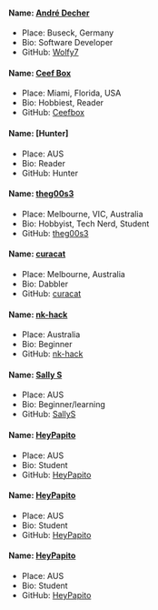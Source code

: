 #### Name: [André Decher](https://github.com/Wolfy7)
- Place: Buseck, Germany
- Bio: Software Developer
- GitHub: [Wolfy7](https://github.com/Wolfy7)

#### Name: [Ceef Box](https://github.com/ceefbox)
- Place: Miami, Florida, USA
- Bio: Hobbiest, Reader
- GitHub: [Ceefbox](https://github.com/ceefbob)


#### Name: [Hunter]
- Place: AUS
- Bio: Reader
- GitHub: Hunter

#### Name: [theg00s3](https://github.com/theg00se)
- Place: Melbourne, VIC, Australia
- Bio: Hobbyist, Tech Nerd, Student
- GitHub: [theg00s3](https://github.com/theg00se)

#### Name: [curacat](https://github.com/curacat)
- Place: Melbourne, Australia
- Bio: Dabbler
- GitHub: [curacat](https://github.com/curacat)


#### Name: [nk-hack](https://github.com/nk-hack)
- Place: Australia
- Bio: Beginner
- GitHub: [nk-hack](https://github.com/nk-hack)
#### Name: [Sally S](https://github.com/SallyS)
- Place: AUS
- Bio: Beginner/learning
- GitHub: [SallyS](https://github.com/SallyS)

#### Name: [HeyPapito](https://github.com/HeyPapito)
- Place: AUS
- Bio: Student
- GitHub: [HeyPapito](https://github.com/HeyPapito)
#### Name: [HeyPapito](https://github.com/HeyPapito)
- Place: AUS
- Bio: Student
- GitHub: [HeyPapito](https://github.com/HeyPapito)
#### Name: [HeyPapito](https://github.com/HeyPapito)
- Place: AUS
- Bio: Student
- GitHub: [HeyPapito](https://github.com/HeyPapito)

